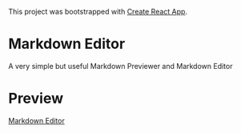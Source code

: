 This project was bootstrapped with [Create React App](https://github.com/facebook/create-react-app).

# Markdown Editor

A very simple but useful Markdown Previewer and Markdown Editor

# Preview
[Markdown Editor](https://adoring-bell-a62f16.netlify.app/)
